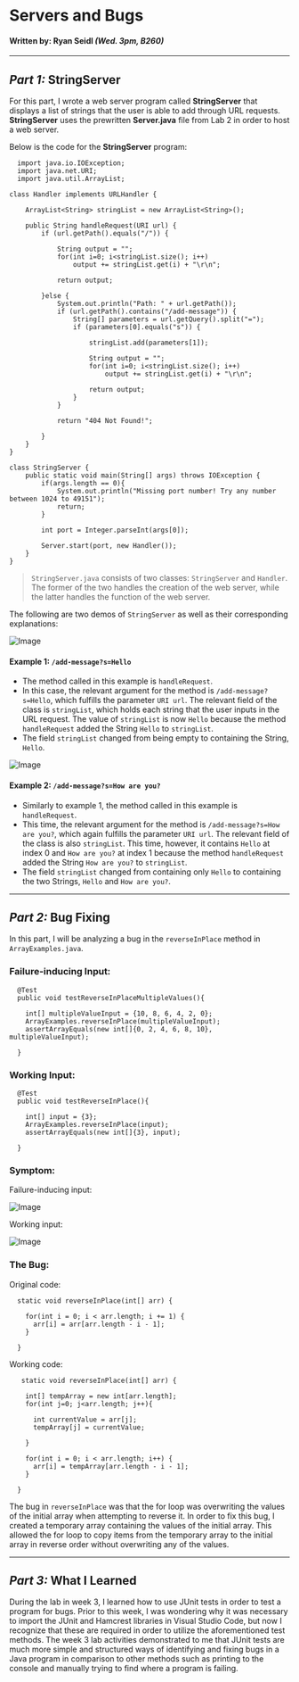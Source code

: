# Servers and Bugs
#### Written by: Ryan Seidl *(Wed. 3pm, B260)*
---
## *Part 1:* StringServer
For this part, I wrote a web server program called **StringServer** that displays a list of strings that the user is able to add through URL requests. **StringServer** uses the prewritten **Server.java** file from Lab 2 in order to host a web server.

Below is the code for the **StringServer** program:

```
  import java.io.IOException;
  import java.net.URI;
  import java.util.ArrayList;

class Handler implements URLHandler {

    ArrayList<String> stringList = new ArrayList<String>();

    public String handleRequest(URI url) {
        if (url.getPath().equals("/")) {

            String output = "";
            for(int i=0; i<stringList.size(); i++)
                output += stringList.get(i) + "\r\n";
            
            return output;

        }else {
            System.out.println("Path: " + url.getPath());
            if (url.getPath().contains("/add-message")) {
                String[] parameters = url.getQuery().split("=");
                if (parameters[0].equals("s")) {

                    stringList.add(parameters[1]);

                    String output = "";
                    for(int i=0; i<stringList.size(); i++)
                        output += stringList.get(i) + "\r\n";

                    return output;
                }
            }

            return "404 Not Found!";

        }
    }
}

class StringServer {
    public static void main(String[] args) throws IOException {
        if(args.length == 0){
            System.out.println("Missing port number! Try any number between 1024 to 49151");
            return;
        }

        int port = Integer.parseInt(args[0]);

        Server.start(port, new Handler());
    }
}
```

> `StringServer.java` consists of two classes: `StringServer` and `Handler`. The former of the two handles the creation of the web server, while the latter handles the function of the web server.

The following are two demos of `StringServer` as well as their corresponding explanations:



![Image](ssEx1.png)
#### Example 1: `/add-message?s=Hello`
* The method called in this example is `handleRequest`.
* In this case, the relevant argument for the method is `/add-message?s=Hello`, which fulfills the parameter `URI url`. The relevant field of the class is `stringList`, which holds each string that the user inputs in the URL request. The value of `stringList` is now `Hello` because the method `handleRequest` added the String `Hello` to `stringList`.
* The field `stringList` changed from being empty to containing the String, `Hello`.

![Image](ssEx2.png)
#### Example 2: `/add-message?s=How are you?`
* Similarly to example 1, the method called in this example is `handleRequest`.
* This time, the relevant argument for the method is `/add-message?s=How are you?`, which again fulfills the parameter `URI url`. The relevant field of the class is also `stringList`. This time, however, it contains `Hello` at index 0 and `How are you?` at index 1 because the method `handleRequest` added the String `How are you?` to `stringList`.
* The field `stringList` changed from containing only `Hello` to containing the two Strings, `Hello` and `How are you?`.

---
## *Part 2:* Bug Fixing
In this part, I will be analyzing a bug in the `reverseInPlace` method in `ArrayExamples.java`.

### **Failure-inducing Input:**
```
  @Test
  public void testReverseInPlaceMultipleValues(){

    int[] multipleValueInput = {10, 8, 6, 4, 2, 0};
    ArrayExamples.reverseInPlace(multipleValueInput);
    assertArrayEquals(new int[]{0, 2, 4, 6, 8, 10}, multipleValueInput);
    
  }
```

### **Working Input:**
```
  @Test
  public void testReverseInPlace(){

    int[] input = {3};
    ArrayExamples.reverseInPlace(input);
    assertArrayEquals(new int[]{3}, input);
    
  }
```

### **Symptom:**

Failure-inducing input:

![Image](failTest.png)

Working input:

![Image](workingTest.png)

### **The Bug:**

Original code:

```
  static void reverseInPlace(int[] arr) {
  
    for(int i = 0; i < arr.length; i += 1) {
      arr[i] = arr[arr.length - i - 1];
    }
    
  }
```

Working code:

```
   static void reverseInPlace(int[] arr) {
    
    int[] tempArray = new int[arr.length];
    for(int j=0; j<arr.length; j++){

      int currentValue = arr[j];
      tempArray[j] = currentValue;

    }

    for(int i = 0; i < arr.length; i++) {
      arr[i] = tempArray[arr.length - i - 1];
    }
    
  }
```

The bug in `reverseInPlace` was that the for loop was overwriting the values of the initial array when attempting to reverse it. In order to fix this bug, I created a temporary array containing the values of the initial array. This allowed the for loop to copy items from the temporary array to the initial array in reverse order without overwriting any of the values.


---
## *Part 3:* What I Learned

During the lab in week 3, I learned how to use JUnit tests in order to test a program for bugs. Prior to this week, I was wondering why it was necessary to import the JUnit and Hamcrest libraries in Visual Studio Code, but now I recognize that these are required in order to utilize the aforementioned test methods. The week 3 lab activities demonstrated to me that JUnit tests are much more simple and structured ways of identifying and fixing bugs in a Java program in comparison to other methods such as printing to the console and manually trying to find where a program is failing.
